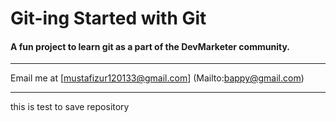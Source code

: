 # Git-ing Started with Git

#### A fun project to learn git as a part of the **DevMarketer** community.

---

Email me at [mustafizur120133@gmail.com]
(Mailto:bappy@gmail.com)

---

this is test to save repository